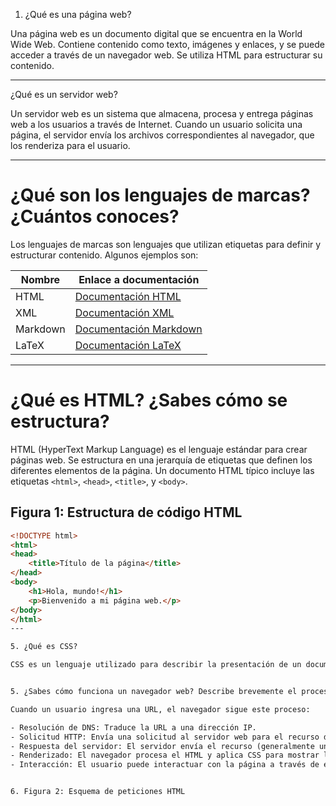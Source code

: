 1. ¿Qué es una página web?

Una página web es un documento digital que se encuentra en la World Wide Web. Contiene contenido como texto, imágenes y enlaces, y se puede acceder a través de un navegador web. Se utiliza HTML para estructurar su contenido.

---

 ¿Qué es un servidor web?

Un servidor web es un sistema que almacena, procesa y entrega páginas web a los usuarios a través de Internet. Cuando un usuario solicita una página, el servidor envía los archivos correspondientes al navegador, que los renderiza para el usuario.

---

# ¿Qué son los lenguajes de marcas? ¿Cuántos conoces?

Los lenguajes de marcas son lenguajes que utilizan etiquetas para definir y estructurar contenido. Algunos ejemplos son:

| Nombre        | Enlace a documentación                |
|---------------|---------------------------------------|
| HTML          | [Documentación HTML](https://developer.mozilla.org/es/docs/Web/HTML) |
| XML           | [Documentación XML](https://www.w3.org/TR/xml/) |
| Markdown      | [Documentación Markdown](https://www.markdownguide.org/) |
| LaTeX         | [Documentación LaTeX](https://www.latex-project.org/) |

---

# ¿Qué es HTML? ¿Sabes cómo se estructura?

HTML (HyperText Markup Language) es el lenguaje estándar para crear páginas web. Se estructura en una jerarquía de etiquetas que definen los diferentes elementos de la página. Un documento HTML típico incluye las etiquetas `<html>`, `<head>`, `<title>`, y `<body>`.

## Figura 1: Estructura de código HTML

```html
<!DOCTYPE html>
<html>
<head>
    <title>Título de la página</title>
</head>
<body>
    <h1>Hola, mundo!</h1>
    <p>Bienvenido a mi página web.</p>
</body>
</html>
---

5. ¿Qué es CSS?

CSS es un lenguaje utilizado para describir la presentación de un documento HTML. Permite definir estilos como colores, fuentes y disposición de los elementos, separando así el contenido de su apariencia.


5. ¿Sabes cómo funciona un navegador web? Describe brevemente el proceso que se sigue para visualizar una página web.

Cuando un usuario ingresa una URL, el navegador sigue este proceso:

- Resolución de DNS: Traduce la URL a una dirección IP.
- Solicitud HTTP: Envía una solicitud al servidor web para el recurso deseado.
- Respuesta del servidor: El servidor envía el recurso (generalmente un archivo HTML) junto con otros archivos necesarios (CSS, imágenes, etc.).
- Renderizado: El navegador procesa el HTML y aplica CSS para mostrar la página visualmente.
- Interacción: El usuario puede interactuar con la página a través de enlaces y formularios.


6. Figura 2: Esquema de peticiones HTML
